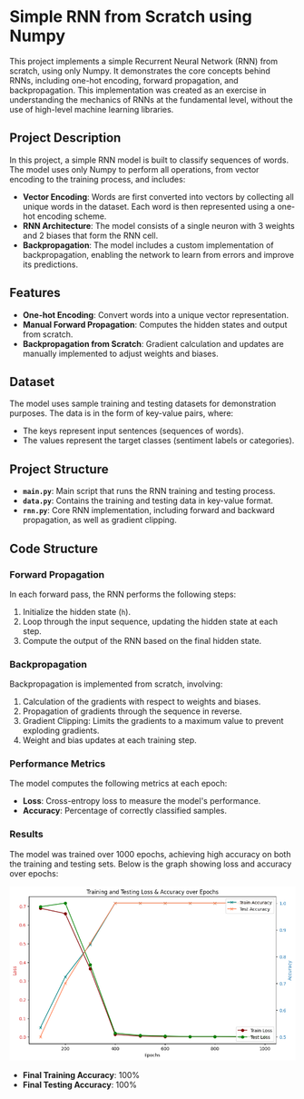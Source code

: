 # Simple RNN from Scratch using Numpy

This project implements a simple Recurrent Neural Network (RNN) from scratch, using only Numpy. It demonstrates the core concepts behind RNNs, including one-hot encoding, forward propagation, and backpropagation. This implementation was created as an exercise in understanding the mechanics of RNNs at the fundamental level, without the use of high-level machine learning libraries.

## Project Description

In this project, a simple RNN model is built to classify sequences of words. The model uses only Numpy to perform all operations, from vector encoding to the training process, and includes:
- **Vector Encoding**: Words are first converted into vectors by collecting all unique words in the dataset. Each word is then represented using a one-hot encoding scheme.
- **RNN Architecture**: The model consists of a single neuron with 3 weights and 2 biases that form the RNN cell.
- **Backpropagation**: The model includes a custom implementation of backpropagation, enabling the network to learn from errors and improve its predictions.

## Features

- **One-hot Encoding**: Convert words into a unique vector representation.
- **Manual Forward Propagation**: Computes the hidden states and output from scratch.
- **Backpropagation from Scratch**: Gradient calculation and updates are manually implemented to adjust weights and biases.

## Dataset

The model uses sample training and testing datasets for demonstration purposes. The data is in the form of key-value pairs, where:
- The keys represent input sentences (sequences of words).
- The values represent the target classes (sentiment labels or categories).

## Project Structure

* **`main.py`**: Main script that runs the RNN training and testing process.
* **`data.py`**: Contains the training and testing data in key-value format.
* **`rnn.py`**: Core RNN implementation, including forward and backward propagation, as well as gradient clipping.

## Code Structure

### Forward Propagation

In each forward pass, the RNN performs the following steps:
1. Initialize the hidden state (`h`).
2. Loop through the input sequence, updating the hidden state at each step.
3. Compute the output of the RNN based on the final hidden state.

### Backpropagation

Backpropagation is implemented from scratch, involving:
1. Calculation of the gradients with respect to weights and biases.
2. Propagation of gradients through the sequence in reverse.
3. Gradient Clipping: Limits the gradients to a maximum value to prevent exploding gradients.
4. Weight and bias updates at each training step.


### Performance Metrics

The model computes the following metrics at each epoch:
- **Loss**: Cross-entropy loss to measure the model's performance.
- **Accuracy**: Percentage of correctly classified samples.

### Results

The model was trained over 1000 epochs, achieving high accuracy on both the training and testing sets. Below is the graph showing loss and accuracy over epochs:

![Training and Testing Accuracy and Loss](/train_test_accuracy_loss.png)

* **Final Training Accuracy**: 100%
* **Final Testing Accuracy**: 100%




